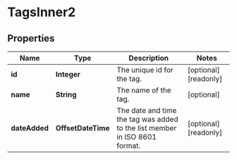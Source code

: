 

# TagsInner2


## Properties

| Name | Type | Description | Notes |
|------------ | ------------- | ------------- | -------------|
|**id** | **Integer** | The unique id for the tag. |  [optional] [readonly] |
|**name** | **String** | The name of the tag. |  [optional] |
|**dateAdded** | **OffsetDateTime** | The date and time the tag was added to the list member in ISO 8601 format. |  [optional] [readonly] |



